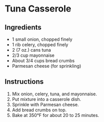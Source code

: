 # Tuna Casserole

## Ingredients

- 1 small onion, chopped finely
- 1 rib celery, chopped finely
- 2 (7 oz.) cans tuna
- 2/3 cup mayonnaise
- About 3/4 cups bread crumbs
- Parmesan cheese (for sprinkling)

## Instructions

1. Mix onion, celery, tuna, and mayonnaise.
2. Put mixture into a casserole dish.
3. Sprinkle with Parmesan cheese.
4. Add bread crumbs on top.
5. Bake at 350°F for about 20 to 25 minutes.
